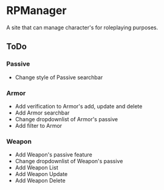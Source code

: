 # RPManager

A site that can manage character's for roleplaying purposes.


## ToDo

### Passive
* Change style of Passive searchbar

### Armor
* Add verification to Armor's add, update and delete
* Add Armor searchbar
* Change dropdownlist of Armor's passive
* Add filter to Armor

### Weapon
* Add Weapon's passive feature
* Change dropdownlist of Weapon's passive
* Add Weapon List
* Add Weapon Update
* Add Weapon Delete